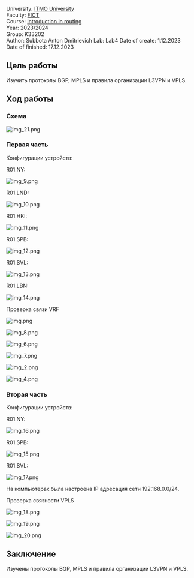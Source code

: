 University: [ITMO University](https://itmo.ru/ru/)  
Faculty: [FICT](https://fict.itmo.ru)  
Course: [Introduction in routing](https://github.com/itmo-ict-faculty/introduction-in-routing)  
Year: 2023/2024  
Group: K33202  
Author: Subbota Anton Dmitrievich 
Lab: Lab4 
Date of create: 1.12.2023  
Date of finished: 17.12.2023  

## Цель работы

Изучить протоколы BGP, MPLS и правила организации L3VPN и VPLS.

## Ход работы

### Схема

![img_21.png](img_21.png)

### Первая часть

Конфигурации устройств:

R01.NY:

![img_9.png](img_9.png)

R01.LND:

![img_10.png](img_10.png)

R01.HKI:

![img_11.png](img_11.png)

R01.SPB:

![img_12.png](img_12.png)

R01.SVL:

![img_13.png](img_13.png)

R01.LBN:

![img_14.png](img_14.png)

Проверка связи VRF

![img.png](img.png)

![img_8.png](img_8.png)

![img_6.png](img_6.png)

![img_7.png](img_7.png)

![img_2.png](img_2.png)

![img_4.png](img_4.png)

### Вторая часть

Конфигурации устройств:


R01.NY:

![img_16.png](img_16.png)

R01.SPB:

![img_15.png](img_15.png)

R01.SVL:

![img_17.png](img_17.png)

На компьютерах была настроена IP адресация сети 192.168.0.0/24.

Проверка связности VPLS

![img_18.png](img_18.png)

![img_19.png](img_19.png)

![img_20.png](img_20.png)

## Заключение

Изучены протоколы BGP, MPLS и правила организации L3VPN и VPLS.
